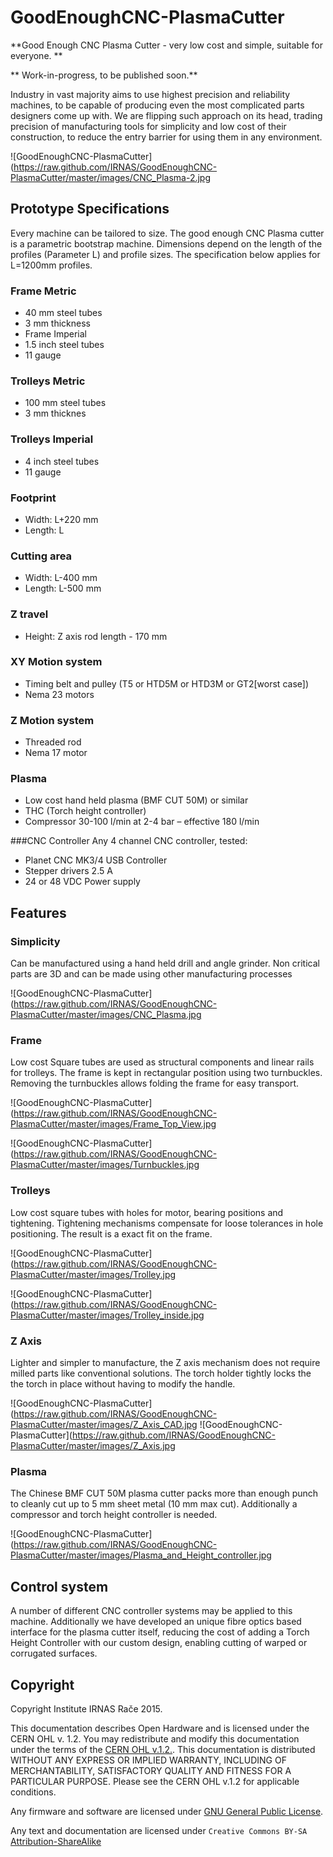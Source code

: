 # GoodEnoughCNC-PlasmaCutter

**Good Enough CNC Plasma Cutter - very low cost and simple, suitable for everyone. **

** Work-in-progress, to be published soon.**

Industry in vast majority aims to use highest precision and reliability machines, to be capable of producing even the most complicated parts designers come up with. We are flipping such approach on its head, trading precision of manufacturing tools for simplicity and low cost of their construction, to reduce the entry barrier for using them in any environment. 

![GoodEnoughCNC-PlasmaCutter](https://raw.github.com/IRNAS/GoodEnoughCNC-PlasmaCutter/master/images/CNC_Plasma-2.jpg

## Prototype Specifications
Every machine can be tailored to size.
The good enough CNC Plasma cutter is a parametric bootstrap machine. Dimensions depend on the length of the profiles (Parameter L) and profile sizes. The specification below applies for L=1200mm profiles. 


### Frame Metric
 * 40 mm steel tubes
 * 3 mm thickness
 * Frame Imperial
 * 1.5 inch steel tubes
 * 11 gauge

### Trolleys Metric
 * 100 mm steel tubes
 * 3 mm thicknes

### Trolleys Imperial
 * 4 inch steel tubes
 * 11 gauge

### Footprint
 * Width: L+220 mm 
 * Length: L

### Cutting area
 * Width: L-400 mm
 * Length: L-500 mm

### Z travel
 * Height: Z axis rod length - 170 mm

### XY Motion system
 * Timing belt and pulley (T5 or HTD5M or HTD3M or GT2[worst case])
 * Nema 23 motors

### Z Motion system
 * Threaded rod
 * Nema 17 motor

### Plasma
 * Low cost hand held plasma (BMF CUT 50M) or similar
 * THC (Torch height controller)
 * Compressor 30-100 l/min at 2-4 bar – effective 180 l/min

###CNC Controller
Any 4 channel CNC controller, tested:
 * Planet CNC MK3/4 USB Controller
 * Stepper drivers 2.5 A
 * 24 or 48 VDC Power supply





## Features

### Simplicity
Can be manufactured using a hand held drill and angle grinder. Non critical parts are 3D and can be made using other manufacturing processes

![GoodEnoughCNC-PlasmaCutter](https://raw.github.com/IRNAS/GoodEnoughCNC-PlasmaCutter/master/images/CNC_Plasma.jpg

### Frame
Low cost Square tubes are used as structural components and linear rails for trolleys. The frame is kept in rectangular position using two turnbuckles. Removing the turnbuckles allows folding the frame for easy transport. 

![GoodEnoughCNC-PlasmaCutter](https://raw.github.com/IRNAS/GoodEnoughCNC-PlasmaCutter/master/images/Frame_Top_View.jpg

![GoodEnoughCNC-PlasmaCutter](https://raw.github.com/IRNAS/GoodEnoughCNC-PlasmaCutter/master/images/Turnbuckles.jpg

### Trolleys
Low cost square tubes with holes for motor, bearing positions and tightening. Tightening mechanisms compensate for loose tolerances in hole positioning. The result is a exact fit on the frame.

![GoodEnoughCNC-PlasmaCutter](https://raw.github.com/IRNAS/GoodEnoughCNC-PlasmaCutter/master/images/Trolley.jpg

![GoodEnoughCNC-PlasmaCutter](https://raw.github.com/IRNAS/GoodEnoughCNC-PlasmaCutter/master/images/Trolley_inside.jpg

### Z Axis
Lighter and simpler to manufacture, the Z axis mechanism does not require milled parts like conventional solutions. The torch holder tightly locks the the torch in place without having to modify the handle.

![GoodEnoughCNC-PlasmaCutter](https://raw.github.com/IRNAS/GoodEnoughCNC-PlasmaCutter/master/images/Z_Axis_CAD.jpg
![GoodEnoughCNC-PlasmaCutter](https://raw.github.com/IRNAS/GoodEnoughCNC-PlasmaCutter/master/images/Z_Axis.jpg

### Plasma
The Chinese BMF CUT 50M plasma cutter packs more than enough punch to cleanly cut up to 5 mm sheet metal (10 mm max cut). Additionally a compressor and torch height controller is needed.

![GoodEnoughCNC-PlasmaCutter](https://raw.github.com/IRNAS/GoodEnoughCNC-PlasmaCutter/master/images/Plasma_and_Height_controller.jpg

## Control system
A number of different CNC controller systems may be applied to this machine. Additionally we have developed an unique fibre optics based interface for the plasma cutter itself, reducing the cost of adding a Torch Height Controller with our custom design, enabling cutting of warped or corrugated surfaces.

## Copyright

Copyright Institute IRNAS Rače 2015. 

This documentation describes Open Hardware and is licensed under the CERN OHL v. 1.2.
You may redistribute and modify this documentation under the terms of the [CERN OHL v.1.2.](http://ohwr.org/cernohl). This documentation is distributed WITHOUT ANY EXPRESS OR IMPLIED  WARRANTY, INCLUDING OF MERCHANTABILITY, SATISFACTORY QUALITY AND FITNESS FOR A PARTICULAR PURPOSE. Please see the CERN  OHL  v.1.2 for applicable conditions.

Any firmware and software are licensed under [GNU General Public License](http://www.gnu.org/licenses/).

Any text and documentation are licensed under `Creative Commons BY-SA` [Attribution-ShareAlike](https://github.com/idleberg/Creative-Commons-Markdown/blob/spaces/4.0/by-sa.markdown)